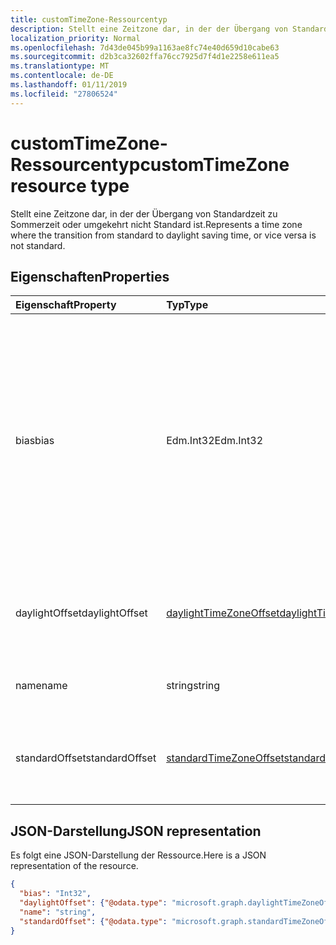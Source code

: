 ```yaml
---
title: customTimeZone-Ressourcentyp
description: Stellt eine Zeitzone dar, in der der Übergang von Standardzeit zu Sommerzeit oder umgekehrt nicht Standard ist.
localization_priority: Normal
ms.openlocfilehash: 7d43de045b99a1163ae8fc74e40d659d10cabe63
ms.sourcegitcommit: d2b3ca32602ffa76cc7925d7f4d1e2258e611ea5
ms.translationtype: MT
ms.contentlocale: de-DE
ms.lasthandoff: 01/11/2019
ms.locfileid: "27806524"
---
```

# <a name="customtimezone-resource-type"></a><span data-ttu-id="d9274-103">customTimeZone-Ressourcentyp</span><span class="sxs-lookup"><span data-stu-id="d9274-103">customTimeZone resource type</span></span>

<span data-ttu-id="d9274-104">Stellt eine Zeitzone dar, in der der Übergang von Standardzeit zu Sommerzeit oder umgekehrt nicht Standard ist.</span><span class="sxs-lookup"><span data-stu-id="d9274-104">Represents a time zone where the transition from standard to daylight saving time, or vice versa is not standard.</span></span>


## <a name="properties"></a><span data-ttu-id="d9274-105">Eigenschaften</span><span class="sxs-lookup"><span data-stu-id="d9274-105">Properties</span></span>
| <span data-ttu-id="d9274-106">Eigenschaft</span><span class="sxs-lookup"><span data-stu-id="d9274-106">Property</span></span>     | <span data-ttu-id="d9274-107">Typ</span><span class="sxs-lookup"><span data-stu-id="d9274-107">Type</span></span>   |<span data-ttu-id="d9274-108">Beschreibung</span><span class="sxs-lookup"><span data-stu-id="d9274-108">Description</span></span>|
|:---------------|:--------|:----------|
| <span data-ttu-id="d9274-109">bias</span><span class="sxs-lookup"><span data-stu-id="d9274-109">bias</span></span> | <span data-ttu-id="d9274-110">Edm.Int32</span><span class="sxs-lookup"><span data-stu-id="d9274-110">Edm.Int32</span></span> | <span data-ttu-id="d9274-111">Der Zeitversatz der Zeitzone von der Koordinierten Weltzeit (UTC).</span><span class="sxs-lookup"><span data-stu-id="d9274-111">The time offset of the time zone from Coordinated Universal Time (UTC).</span></span> <span data-ttu-id="d9274-112">Dieser Wert wird in Minuten angegeben.</span><span class="sxs-lookup"><span data-stu-id="d9274-112">This value is in minutes.</span></span><span data-ttu-id="d9274-113">Zeitzonen, die der UTC voraus sind, haben einen positiven Versatz; Zeitzonen, die hinter der UTC liegen, haben einen negativen Versatz.</span><span class="sxs-lookup"><span data-stu-id="d9274-113"> Time zones that are ahead of UTC have a positive offset; time zones that are behind UTC have a negative offset.</span></span>|
| <span data-ttu-id="d9274-114">daylightOffset</span><span class="sxs-lookup"><span data-stu-id="d9274-114">daylightOffset</span></span> | [<span data-ttu-id="d9274-115">daylightTimeZoneOffset</span><span class="sxs-lookup"><span data-stu-id="d9274-115">daylightTimeZoneOffset</span></span>](daylighttimezoneoffset.md) | <span data-ttu-id="d9274-116">Gibt an, wann die Zeitzone von Standardzeit in Sommerzeit wechselt.</span><span class="sxs-lookup"><span data-stu-id="d9274-116">Specifies when the time zone switches from standard time to daylight saving time.</span></span> |
| <span data-ttu-id="d9274-117">name</span><span class="sxs-lookup"><span data-stu-id="d9274-117">name</span></span> | <span data-ttu-id="d9274-118">string</span><span class="sxs-lookup"><span data-stu-id="d9274-118">string</span></span> | <span data-ttu-id="d9274-119">Der Name der benutzerdefinierten Zeitzone.</span><span class="sxs-lookup"><span data-stu-id="d9274-119">The name of the custom time zone.</span></span> |
| <span data-ttu-id="d9274-120">standardOffset</span><span class="sxs-lookup"><span data-stu-id="d9274-120">standardOffset</span></span> | [<span data-ttu-id="d9274-121">standardTimeZoneOffset</span><span class="sxs-lookup"><span data-stu-id="d9274-121">standardTimeZoneOffset</span></span>](standardtimezoneoffset.md) | <span data-ttu-id="d9274-122">Gibt an, wann die Zeitzone von Sommerzeit in Standardzeit wechselt.</span><span class="sxs-lookup"><span data-stu-id="d9274-122">Specifies when the time zone switches from daylight saving time to standard time.</span></span> |


## <a name="json-representation"></a><span data-ttu-id="d9274-123">JSON-Darstellung</span><span class="sxs-lookup"><span data-stu-id="d9274-123">JSON representation</span></span>

<span data-ttu-id="d9274-124">Es folgt eine JSON-Darstellung der Ressource.</span><span class="sxs-lookup"><span data-stu-id="d9274-124">Here is a JSON representation of the resource.</span></span>

<!-- {
  "blockType": "resource",
  "optionalProperties": [

  ],
  "baseType": "microsoft.graph.timeZoneBase",
  "@odata.type": "microsoft.graph.customTimeZone"
}-->

```json
{
  "bias": "Int32",
  "daylightOffset": {"@odata.type": "microsoft.graph.daylightTimeZoneOffset"},
  "name": "string",
  "standardOffset": {"@odata.type": "microsoft.graph.standardTimeZoneOffset"}
}

```

<!-- uuid: 8fcb5dbc-d5aa-4681-8e31-b001d5168d79
2015-10-25 14:57:30 UTC -->
<!-- {
  "type": "#page.annotation",
  "description": "customTimeZone resource",
  "keywords": "",
  "section": "documentation",
  "tocPath": ""
}-->
